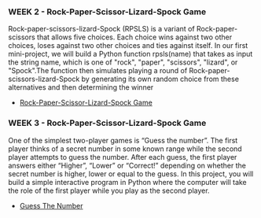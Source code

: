 ### WEEK 2 - Rock-Paper-Scissor-Lizard-Spock Game

<p align="left">
Rock-paper-scissors-lizard-Spock (RPSLS) is a variant of Rock-paper-scissors that allows five choices. Each choice wins against two other choices, loses against two other choices and ties against itself. In our first mini-project, we will build a Python function rpsls(name) that takes as input the string name, which is one of "rock", "paper", "scissors", "lizard", or "Spock".The function then simulates playing a round of Rock-paper-scissors-lizard-Spock by generating its own random choice from these alternatives and then determining the winner
</p>

*  [Rock-Paper-Scissor-Lizard-Spock Game](https://github.com/Jai4/Fundamentals-Of-Computing-Specialization/blob/master/Course%201/Week%202/Rock-Paper-Scissor-Lizard-Spock.py)

### WEEK 3 - Rock-Paper-Scissor-Lizard-Spock Game

<p align="left">
One of the simplest two-player games is “Guess the number”. The first player thinks of a secret number in some known range while the second player attempts to guess the number. After each guess, the first player answers either “Higher”, “Lower” or “Correct!” depending on whether the secret number is higher, lower or equal to the guess. In this project, you will build a simple interactive program in Python where the computer will take the role of the first player while you play as the second player.
</p>

* [Guess The Number](https://github.com/Jai4/Fundamentals-Of-Computing-Specialization/blob/master/Course%201/Week%203/Guess-The-Number.py)






